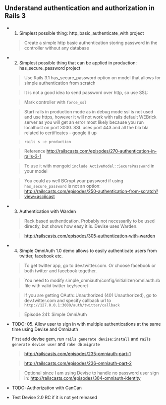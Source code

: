 ## Understand authentication and authorization in Rails 3 

*   01. Simplest possible thing: http_basic_authenticate_with project
    
    >Create a simple http basic authentication storing password in the controller without any database
    
    
    
*   02. Simplest possible thing that can be applied in production: has_secure_password project

    >Use Rails 3.1 has_secure_password option on model that allows for simple authentication from scratch 
    
    >It is not a good idea to send password over http, so use SSL:
    
    >Mark controller with `force_ssl`
    
    >Start rails in production mode as in debug mode ssl is not used and use https, however it will not work with rails default WEBrick server as you will get an error most likely because you run localhost on port 3000. SSL uses port 443 and all the bla bla related to certificates - google it up
    
    >`rails s -e production`
    
    >Reference http://railscasts.com/episodes/270-authentication-in-rails-3-1
    
    >To use it with mongoid `include ActiveModel::SecurePassword` in your model
    
    >You could as well BCrypt your password if using `has_secure_password` is not an option: http://railscasts.com/episodes/250-authentication-from-scratch?view=asciicast



*   03. Authentication with Warden

    >Rack based authentication. Probably not necessarily to be used directly, but shows how easy it is. Devise uses Warden.

    >http://railscasts.com/episodes/305-authentication-with-warden



*   04. Simple OmniAuth 1.0 demo allows to easily authenticate users from twitter, facebook etc.
    
    >To get twitter app, go to dev.twitter.com. Or choose facebook or both twitter and facebook together.
      
    >You need to modify simple_omniauth/config/initializer/omniauth.rb file with valid twitter key/secret
    
    >If you are getting OAuth::Unauthorized (401 Unauthorized), go to dev.twitter.com and specify callback url to `http://127.0.0.1:3000/auth/twitter/callback`    

    >Episode 241: Simple OmniAuth


    
*   TODO: 05. Allow user to sign in with multiple authentications at the same time using Devise and Omniauth

    First add devise gem, run `rails generate devise:install` and `rails generate devise user` and `rake db:migrate`

    >http://railscasts.com/episodes/235-omniauth-part-1
    
    >http://railscasts.com/episodes/236-omniauth-part-2
    
    >Optional since I am using Devise to handle no password user sign in: http://railscasts.com/episodes/304-omniauth-identity

*   TODO: Authorization with CanCan

*   Test Devise 2.0 RC if it is not yet released


